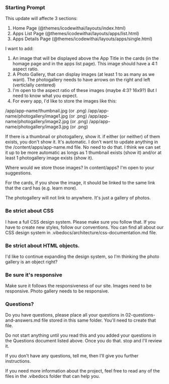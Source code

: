 ### Starting Prompt

This update will affecte 3 sections:

1) Home Page (@themes/icodewithai/layouts/index.html)
2) Apps List Page (@themes/icodewithai/layouts/apps/list.html)
3) Apps Details Page (@themes/icodewithai/layouts/apps/single.html)

I want to add:

1) An image that will be displayed above the App Title in the cards (in the homage page and in the apps list page).  This image should have a 4:1 aspect ratio.
2) A Photo Gallery, that can display images (at least 1 to as many as we want).  The photogallery needs to have arrows on the right and left (verticlally centered)
3) I'm open to the aspect ratio of these images (maybe 4:3? 16x9?)  But I need to know what you expect.
3) For every app, I'd like to store the images like this:

/app/app-name/thumbnail.jpg (or .png)
/app/app-name/photogallery/image1.jpg (or .png)
/app/app-name/photogallery/image2.jpg (or .png)
/app/app-name/photogallery/image3.jpg (or .png)

If there is a thumbnail or photogallery, show it.  if either (or neither) of them exists, you don't show it.  It's automatic.  I don't want to update anything in the /content/apps/app-name.md file.  No need to do that.  I think we can set it up to be more automatic as longs as 1 thumbnail exists (show it) and/or at least 1 photogallery image exists (show it).

Where would we store those images?  In content/apps?  I'm open to your suggestions.

For the cards, if you show the image, it should be linked to the same link that the card has (e.g. learn more).

The photogallery will not link to anywhere.  It's just a gallery of photos.

### Be strict about CSS

I have a full CSS design system.  Please make sure you follow that. If you have to create new styles, follow our conventions.  You can find all about our CSS design system in .vibedocs/architecture/css-documentation.md file.

### Be strict about HTML objects.

I'd like to continue expanding the design system, so I'm thinking the photo gallery is an object right?

### Be sure it's responsive 
Make sure it follows the responsiveness of our site.  Images need to be responsive. Photo gallery needs to be responsive.

### Questions?
Do you have questions, please place all your questions in 02-questions-and-answers.md file stored in this same folder.  You'll need to create that file.

Do not start anything until you read this and you added your questions in the Questions document listed above.   Once you do that. stop and I'll review it.

If you don't have any questions, tell me, then I'll give you further instructions.

If you need more information about the project, feel free to read any of the files in the .vibedocs folder that can help you.